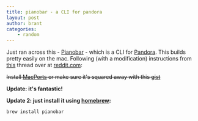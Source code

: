 ```yaml
---
title: pianobar - a CLI for pandora
layout: post
author: brant
categories:
    - random
---
```


Just ran across this - [Pianobar][1] - which is a CLI for [Pandora][2].  This builds pretty easily on the mac.  Following (with a modification) instructions from [this][3] thread over at [reddit.com][4]:

<del>Install [MacPorts][5] or make sure it's squared away with this [gist](http://gist.github.com/331169)</del>

**Update:  it's fantastic!**

**Update 2:  just install it using [homebrew](6):**

    brew install pianobar

[1]: http://github.com/PromyLOPh/pianobar
[2]: http://www.pandora.com/
[3]: http://www.reddit.com/r/linux/comments/a3snu/pianobar_is_a_command_line_client_for_pandora_no/c0fupws
[4]: http://www.reddit.com
[5]: http://www.macports.org/
[6]: http://github.com/mxcl/homebrew
